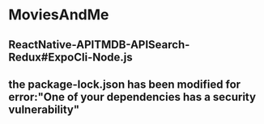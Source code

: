 # MoviesAndMe
## ReactNative-APITMDB-APISearch-Redux#ExpoCli-Node.js
## the package-lock.json has been modified for error:"One of your dependencies has a security vulnerability"

